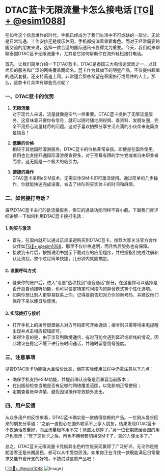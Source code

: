 # DTAC蓝卡无限流量卡怎么接电话 [[TG💪+ @esim1088](https://t.me/s/esim1088)]

在如今这个信息爆炸的时代，手机已经成为了我们生活中不可或缺的一部分。无论是日常沟通、工作安排还是娱乐休闲，手机都扮演着重要角色。而对于经常需要跨国交流的朋友来说，选择一款合适的国际通讯卡显得尤为重要。今天，我们就来聊聊泰国DTAC蓝卡无限流量卡，尤其是它如何帮助你在海外轻松接打电话。

首先，让我们简单介绍一下DTAC蓝卡。DTAC是泰国三大电信运营商之一，以其优质的服务和广泛的网络覆盖而闻名。蓝卡作为其旗下的明星产品，不仅提供超值的通话套餐，还支持高速上网，非常适合那些希望在泰国旅行或居住的人士。那么，这款卡片具体有哪些亮点呢？

### 一、DTAC蓝卡的优势

1. **无限流量**  
   对于现代人来说，流量就像是空气一样重要。DTAC蓝卡提供了无限流量服务，这意味着只要你有信号，就可以随时随地刷视频、查资料、发朋友圈，完全不用担心流量耗尽的问题。这对于喜欢拍照分享生活点滴的小伙伴来说简直是福音！

2. **低廉的价格**  
   相较于其他国际漫游服务，DTAC蓝卡的价格非常亲民。即使是在国外使用，费用也比直接开通国际漫游便宜得多。对于预算有限的学生党或者自由职业者而言，这无疑是一个极大的吸引力。

3. **便捷的操作**  
   DTAC蓝卡采用eSIM技术，无需实体SIM卡即可激活使用。通过简单的几步操作，你就能快速完成设置，省去了排队购买实体卡的时间和麻烦。

### 二、如何接打电话？

虽然DTAC蓝卡主打的是流量服务，但它的通话功能同样不容小觑。下面我们就详细讲解一下如何利用DTAC蓝卡接打电话：

#### 1. 购买与激活
- 首先，在国内就可以通过正规渠道购买到DTAC蓝卡。推荐大家关注官方合作伙伴如[TG💪+ @esim1088](https://t.me/s/esim1088)，那里不仅价格透明，而且售后服务也有保障。
- 接收到卡片后，按照说明书提示下载对应的应用程序，并根据指引完成注册和认证流程。整个过程简单快捷，几分钟内就能搞定。

#### 2. 设置呼叫方式
- 登录你的账户后，进入“设置”选项找到“语音通话”部分。在这里你可以选择是否开启自动接听功能，也可以设定特定时间段内的静音模式等个性化选项。
- 如果你想让别人更容易联系上你，记得提前告知对方你的新号码，并建议他们保存下来以便日后使用。

#### 3. 实际拨打与接听
- 打开手机上的拨号键盘输入对方号码即可开始通话；接听则只需等待来电提醒出现并点击相应按钮即可。
- 值得注意的是，由于涉及到跨境通信，有时可能会遇到延迟或断线的情况。因此建议在稳定环境下进行长时间通话，并随时留意信号强度。

### 三、注意事项

尽管DTAC蓝卡功能强大且性价比高，但在实际使用过程中仍需注意以下几点：
- 确保手机支持eSIM功能，并提前确认设备是否兼容当前版本；
- 在出国前检查当地是否有足够的网络覆盖范围，以免影响正常使用；
- 定期查看账单详情，避免因误操作导致额外支出。

### 四、用户反馈

从众多用户的反馈来看，DTAC蓝卡确实是一款值得信赖的产品。一位刚从曼谷回来的朋友分享道：“之前一直担心在国外联系不上家人朋友，结果发现DTAC蓝卡不仅通话质量好，而且流量根本用不完！简直太划算了。”另一位长期旅居泰国的用户也表示：“有了这张卡之后，再也不用频繁切换SIM卡了，真的方便太多了。”

总之，DTAC蓝卡无限流量卡凭借其出色的性能表现赢得了广泛好评。无论你是短期游客还是长期居民，都可以从中受益匪浅。如果你正在寻找一款既能满足日常需求又能节省开支的好物，不妨试试这款产品吧！

[[TG💪+ @esim1088](https://t.me/s/esim1088) ![Image](https://i.postimg.cc/4NQfJmqS/Snipaste-2025-05-13-00-14-12.png)]